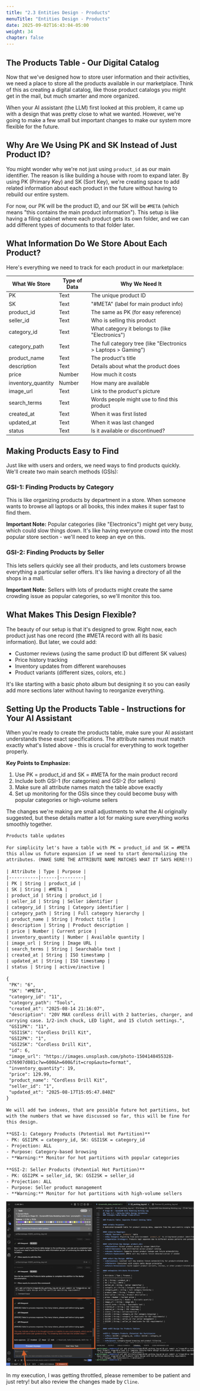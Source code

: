 ```yaml
---
title: "2.3 Entities Design - Products"
menuTitle: "Entities Design - Products"
date: 2025-09-02T16:43:04-05:00
weight: 34
chapter: false
---
```


## The Products Table - Our Digital Catalog

Now that we've designed how to store user information and their activities, we need a place to store all the products available in our marketplace. Think of this as creating a digital catalog, like those product catalogs you might get in the mail, but much smarter and more organized.

When your AI assistant (the LLM) first looked at this problem, it came up with a design that was pretty close to what we wanted. However, we're going to make a few small but important changes to make our system more flexible for the future.

## Why Are We Using PK and SK Instead of Just Product ID?

You might wonder why we're not just using `product_id` as our main identifier. The reason is like building a house with room to expand later. By using PK (Primary Key) and SK (Sort Key), we're creating space to add related information about each product in the future without having to rebuild our entire system.

For now, our PK will be the product ID, and our SK will be `#META` (which means "this contains the main product information"). This setup is like having a filing cabinet where each product gets its own folder, and we can add different types of documents to that folder later.

## What Information Do We Store About Each Product?

Here's everything we need to track for each product in our marketplace:

| What We Store | Type of Data | Why We Need It |
|---------------|--------------|----------------|
| PK | Text | The unique product ID |
| SK | Text | "#META" (label for main product info) |
| product_id | Text | The same as PK (for easy reference) |
| seller_id | Text | Who is selling this product |
| category_id | Text | What category it belongs to (like "Electronics") |
| category_path | Text | The full category tree (like "Electronics > Laptops > Gaming") |
| product_name | Text | The product's title |
| description | Text | Details about what the product does |
| price | Number | How much it costs |
| inventory_quantity | Number | How many are available |
| image_url | Text | Link to the product's picture |
| search_terms | Text | Words people might use to find this product |
| created_at | Text | When it was first listed |
| updated_at | Text | When it was last changed |
| status | Text | Is it available or discontinued? |

## Making Products Easy to Find

Just like with users and orders, we need ways to find products quickly. We'll create two main search methods (GSIs):

### GSI-1: Finding Products by Category
This is like organizing products by department in a store. When someone wants to browse all laptops or all books, this index makes it super fast to find them. 

**Important Note:** Popular categories (like "Electronics") might get very busy, which could slow things down. It's like having everyone crowd into the most popular store section - we'll need to keep an eye on this.

### GSI-2: Finding Products by Seller  
This lets sellers quickly see all their products, and lets customers browse everything a particular seller offers. It's like having a directory of all the shops in a mall.

**Important Note:** Sellers with lots of products might create the same crowding issue as popular categories, so we'll monitor this too.

## What Makes This Design Flexible?

The beauty of our setup is that it's designed to grow. Right now, each product just has one record (the #META record with all its basic information). But later, we could add:

- Customer reviews (using the same product ID but different SK values)
- Price history tracking
- Inventory updates from different warehouses
- Product variants (different sizes, colors, etc.)

It's like starting with a basic photo album but designing it so you can easily add more sections later without having to reorganize everything.

## Setting Up the Products Table - Instructions for Your AI Assistant

When you're ready to create the products table, make sure your AI assistant understands these exact specifications. The attribute names must match exactly what's listed above - this is crucial for everything to work together properly.

**Key Points to Emphasize:**
1. Use PK = product_id and SK = #META for the main product record
2. Include both GSI-1 (for categories) and GSI-2 (for sellers)
3. Make sure all attribute names match the table above exactly
4. Set up monitoring for the GSIs since they could become busy with popular categories or high-volume sellers

The changes we're making are small adjustments to what the AI originally suggested, but these details matter a lot for making sure everything works smoothly together.

```shell
Products table updates

For simplicity let's have a table with PK = product_id and SK = #META this allow us future expansion if we need to start denormalizing the attributes. (MAKE SURE THE ATTRIBUTE NAME MATCHES WHAT IT SAYS HERE!!)

| Attribute | Type | Purpose |
|-----------|------|---------|
| PK | String | product_id |
| SK | String | #META |
| product_id | String | product_id |
| seller_id | String | Seller identifier |
| category_id | String | Category identifier |
| category_path | String | Full category hierarchy |
| product_name | String | Product title |
| description | String | Product description |
| price | Number | Current price |
| inventory_quantity | Number | Available quantity |
| image_url | String | Image URL |
| search_terms | String | Searchable text |
| created_at | String | ISO timestamp |
| updated_at | String | ISO timestamp |
| status | String | active/inactive |

{
 "PK": "6",
 "SK": "#META",
 "category_id": "11",
 "category_path": "Tools",
 "created_at": "2025-08-14 21:16:07",
 "description": "20V MAX cordless drill with 2 batteries, charger, and carrying case. 1/2-inch chuck, LED light, and 15 clutch settings.",
 "GSI1PK": "11",
 "GSI1SK": "Cordless Drill Kit",
 "GSI2PK": "1",
 "GSI2SK": "Cordless Drill Kit",
 "id": 6,
 "image_url": "https://images.unsplash.com/photo-1504148455328-c376907d081c?w=600&h=600&fit=crop&auto=format",
 "inventory_quantity": 19,
 "price": 129.99,
 "product_name": "Cordless Drill Kit",
 "seller_id": "1",
 "updated_at": "2025-08-17T15:05:47.840Z"
}

We will add two indexes, that are possible future hot partitions, but with the numbers that we have discussed so far, this will be fine for this design. 

**GSI-1: Category Products (Potential Hot Partition)**
- PK: GSI1PK = category_id, SK: GSI1SK = category_id
- Projection: ALL
- Purpose: Category-based browsing 
- **Warning:** Monitor for hot partitions with popular categories

**GSI-2: Seller Products (Potential Hot Partition)**
- PK: GSI2PK = seller_id, SK: GSI2SK = seller_id
- Projection: ALL
- Purpose: Seller product management
- **Warning:** Monitor for hot partitions with high-volume sellers
```

![Working Log](/static/images/modernizr/2/stage02-16.png)

In my execution, I was getting throttled, please remember to be patient and just retry! but also review the changes made by `Cline`.
